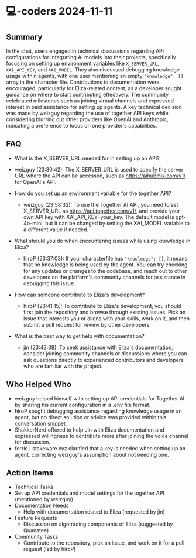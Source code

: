 # 💻-coders 2024-11-11

## Summary

In the chat, users engaged in technical discussions regarding API configurations for integrating AI models into their projects, specifically focusing on setting up environment variables like `X_SERVER_URL`, `XAI_API_KEY`, and `XAI_MODEL`. They also discussed debugging knowledge usage within agents, with one user mentioning an empty `"knowledge": []` array in the character file. Contributions to documentation were encouraged, particularly for Eliza-related content, as a developer sought guidance on where to start contributing effectively. The community celebrated milestones such as joining virtual channels and expressed interest in paid assistance for setting up agents. A key technical decision was made by weizguy regarding the use of together API keys while considering blurring out other providers like OpenAI and Anthropic, indicating a preference to focus on one provider's capabilities.

## FAQ

- What is the X_SERVER_URL needed for in setting up an API?
- weizguy (23:30:42): The X_SERVER_URL is used to specify the server URL where the API can be accessed, such as https://aihubmix.com/v1/ for OpenAI's API.

- How do you set up an environment variable for the together API?

    - weizguy (23:58:32): To use the Together AI API, you need to set X_SERVER_URL as https://api.together.com/v1/, and provide your own API key with XAI_API_KEY=your_key. The default model is gpt-4o-mini, but it can be changed by setting the XAI_MODEL variable to a different value if needed.

- What should you do when encountering issues while using knowledge in Eliza?

    - hiroP (23:37:03): If your characterfile has `"knowledge": []`, it means that no knowledge is being used by the agent. You can try checking for any updates or changes to the codebase, and reach out to other developers on the platform's community channels for assistance in debugging this issue.

- How can someone contribute to Eliza's development?

    - hiroP (23:41:15): To contribute to Eliza's development, you should first join the repository and browse through existing issues. Pick an issue that interests you or aligns with your skills, work on it, and then submit a pull request for review by other developers.

- What is the best way to get help with documentation?
    - jin (23:43:08): To seek assistance with Eliza's documentation, consider joining community channels or discussions where you can ask questions directly to experienced contributors and developers who are familiar with the project.

## Who Helped Who

- weizguy helped himself with setting up API credentials for Together AI by sharing his current configuration in a .env file format.
- hiroP sought debugging assistance regarding knowledge usage in an agent, but no direct solution or advice was provided within this conversation snippet.
- ShakkerNerd offered to help Jin with Eliza documentation and expressed willingness to contribute more after joining the voice channel for discussion.
- ferric | stakeware.xyz clarified that a key is needed when setting up an agent, correcting weizguy's assumption about not needing one.

## Action Items

- Technical Tasks
- Set up API credentials and model settings for the together API (mentioned by weizguy)
- Documentation Needs
    - Help with documentation related to Eliza (requested by jin)
- Feature Requests
    - Discussion on algotrading components of Eliza (suggested by Quanatee)
- Community Tasks
    - Contribute to the repository, pick an issue, and work on it for a pull request (led by hiroP)
